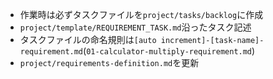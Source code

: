 - 作業時は必ずタスクファイルを`project/tasks/backlog`に作成
- `project/template/REQUIREMENT_TASK.md`沿ったタスク記述
- タスクファイルの命名規則は`[auto increment]-[task-name]-requirement.md`(`01-calculator-multiply-requirement.md`)
- `project/requirements-definition.md`を更新
